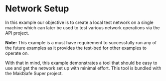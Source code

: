 # Network Setup

In this example our objective is to create a local test network on a single machine which can later be used to test various network operations via the API project.

**Note:** This example is a must have requirement to successfully run any of the future examples as it provides the test-bed for other examples to operate on.

With that in mind, this example demonstrates a tool that should be easy to use and get the network set up with minimal effort. This tool is bundled with the MaidSafe Super project.



